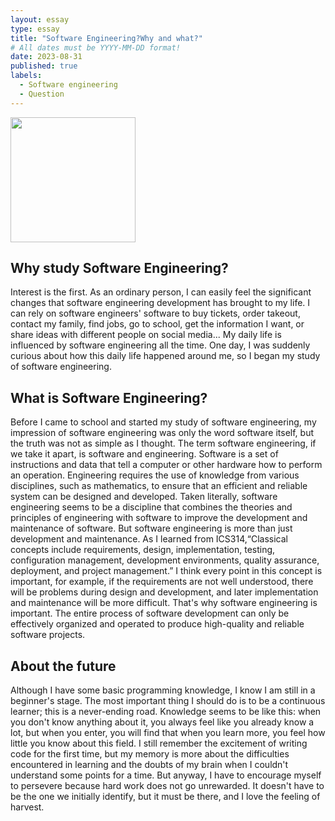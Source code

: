 ```yaml
---
layout: essay
type: essay
title: "Software Engineering?Why and what?"
# All dates must be YYYY-MM-DD format!
date: 2023-08-31
published: true
labels:
  - Software engineering
  - Question
---
```

<div class="text-center p-4">
  <img width="200px" 
       src="https://uploads-ssl.webflow.com/62e95dddfb380a0e61193e7d/634970c7cbeed5837b11b938_62fd57ccd6890f25796f92f9_AdobeStock_295461823-p-1600.jpeg" 
       class="img-thumbnail" >
</div>

## Why study Software Engineering?  
Interest is the first. As an ordinary person, I can easily feel the significant changes that software engineering development has brought to my life. I can rely on software engineers' software to buy tickets, order takeout, contact my family, find jobs, go to school, get the information I want, or share ideas with different people on social media... My daily life is influenced by software engineering all the time. One day, I was suddenly curious about how this daily life happened around me, so I began my study of software engineering.
## What is Software Engineering?
Before I came to school and started my study of software engineering, my impression of software engineering was only the word software itself, but the truth was not as simple as I thought. The term software engineering, if we take it apart, is software and engineering. Software is a set of instructions and data that tell a computer or other hardware how to perform an operation. Engineering requires the use of knowledge from various disciplines, such as mathematics, to ensure that an efficient and reliable system can be designed and developed. Taken literally, software engineering seems to be a discipline that combines the theories and principles of engineering with software to improve the development and maintenance of software. But software engineering is more than just development and maintenance. As I learned from ICS314,“Classical concepts include requirements, design, implementation, testing, configuration management, development environments, quality assurance, deployment, and project management.” I think every point in this concept is important, for example, if the requirements are not well understood, there will be problems during design and development, and later implementation and maintenance will be more difficult. That's why software engineering is important. The entire process of software development can only be effectively organized and operated to produce high-quality and reliable software projects.

## About the future
Although I have some basic programming knowledge, I know I am still in a beginner's stage. The most important thing I should do is to be a continuous learner; this is a never-ending road. Knowledge seems to be like this: when you don't know anything about it, you always feel like you already know a lot, but when you enter, you will find that when you learn more, you feel how little you know about this field. I still remember the excitement of writing code for the first time, but my memory is more about the difficulties encountered in learning and the doubts of my brain when I couldn't understand some points for a time. But anyway, I have to encourage myself to persevere because hard work does not go unrewarded. It doesn't have to be the one we initially identify, but it must be there, and I love the feeling of harvest.


